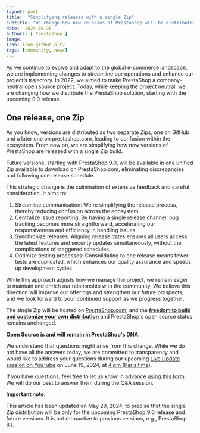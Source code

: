 ```yaml
---
layout: post
title:  "Simplifying releases with a single Zip"
subtitle: "We change how new releases of PrestaShop will be distributed"
date:  2024-05-28
authors: [ PrestaShop ]
image: 
icon: icon-github-alt2
tags: [community, news]
---
```


As we continue to evolve and adapt to the global e-commerce landscape, we are implementing changes to streamline our operations and enhance our project’s trajectory. In 2022, we aimed to make PrestaShop a company-neutral open source project. Today, while keeping the project neutral, we are changing how we distribute the PrestaShop solution, starting with the upcoming 9.0 release.

## One release, one Zip

As you know, versions are distributed as two separate Zips, one on GitHub and a later one on prestashop.com, leading to confusion within the ecosystem. From now on, we are simplifying how new versions of PrestaShop are released with a single Zip build. 

Future versions, starting with PrestaShop 9.0, will be available in one unified Zip available to download on PrestaShop.com, eliminating discrepancies and following one release schedule.

This strategic change is the culmination of extensive feedback and careful consideration. It aims to:

1. Streamline communication: We're simplifying the release process, thereby reducing confusion across the ecosystem.
2. Centralize issue reporting: By having a single release channel, bug tracking becomes more straightforward, accelerating our responsiveness and efficiency in handling issues.
3. Synchronize releases: Aligning release dates ensures all users access the latest features and security updates simultaneously, without the complications of staggered schedules.
4. Optimize testing processes: Consolidating to one release means fewer tests are duplicated, which enhances our quality assurance and speeds up development cycles.

While this approach adjusts how we manage the project, we remain eager to maintain and enrich our relationship with the community. We believe this direction will improve our offerings and strengthen our future prospects, and we look forward to your continued support as we progress together.

The single Zip will be hosted on [PrestaShop.com](https://prestashop.com/prestashop-offers/classic/), and the **[freedom to build and customize your own distribution](https://www.prestashop-project.org/maintainers-guide/processes/release/prestashop/create-build/#6-build-the-zip-archive)** and PrestaShop's open source status remains unchanged.

**Open Source is and will remain in PrestaShop's DNA.**

We understand that questions might arise from this change. While we do not have all the answers today, we are committed to transparency and would like to address your questions during our upcoming [Live Update session on YouTube](https://www.youtube.com/watch?v=QeVNLHY1Onc&ab_channel=PrestaShopProject) on June 19, 2024, at [4 pm (Paris time)](https://time.is/1600_19_Jun_2024_in_Paris).

If you have questions, feel free to let us know in advance [using this form](https://forms.gle/FWazuZnXBtFPauFZ7). We will do our best to answer them during the Q&A session.


**Important note:**

This article has been updated on May 29, 2024, to precise that the single Zip distribution will be only for the upcoming PrestaShop 9.0 release and future versions. It is not retroactive to previous versions, e.g., PrestaShop 8.1.
